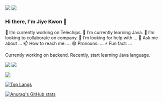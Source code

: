 <img src="https://capsule-render.vercel.app/api?type=wave&color=auto&height=170&section=header&text=JiyeKwon%20&fontSize=90" />

<img src="https://img.shields.io/badge/software developer-purple?style=flat-square&logo=frontend+backend&logoColor=black"/>

### Hi there, I'm Jiye Kwon 👋
🔭 I’m currently working on Telechips.
🌱 I’m currently learning Java.
👯 I’m looking to collaborate on company.
🤔 I’m looking for help with ...
💬 Ask me about ...
📫 How to reach me: ...
😄 Pronouns: ...
⚡ Fun fact: ...

Currently working on backend. Recently, start learning Java language.
<!--
**kwonjiye/kwonjiye** is a ✨ _special_ ✨ repository because its `README.md` (this file) appears on your GitHub profile.

Here are some ideas to get you started:
-->

<img src="https://img.shields.io/badge/Python-3766AB?style=flat-square&logo=Python&logoColor=white"/></a>
<img src="https://img.shields.io/badge/![image](https://user-images.githubusercontent.com/69419043/191156951-45cf1a9e-07ec-4eb2-9dc4-5e6f7368709d.png)?style=flat-square&logo=C++ language&logoColor=white"/></a>



<a href="https://github.com/seondal"><img src="https://hits.seeyoufarm.com/api/count/incr/badge.svg?url=https%3A%2F%2Fgithub.com%2Fseondal&count_bg=%23000000&title_bg=%23000000&icon=github.svg&icon_color=%23E7E7E7&title=GitHub&edge_flat=false)"/></a>


[![Top Langs](https://github-readme-stats.vercel.app/api/top-langs/?username=kwonjiye)](https://github.com/kwonjiye/github-readme-stats)

[![Anurag's GitHub stats](https://github-readme-stats.vercel.app/api?username=kwonjiye)](https://github.com/kwonjiye/github-readme-stats)
